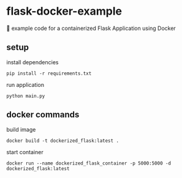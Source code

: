# flask-docker-example

🐍 example code for a containerized Flask Application using Docker

## setup

install dependencies

`pip install -r requirements.txt`

run application

`python main.py`

## docker commands

build image

`docker build -t dockerized_flask:latest .`

start container

`docker run --name dockerized_flask_container -p 5000:5000 -d dockerized_flask:latest`
